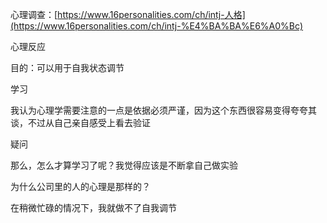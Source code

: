 心理调查：[https://www.16personalities.com/ch/intj-人格](https://www.16personalities.com/ch/intj-%E4%BA%BA%E6%A0%Bc)

心理反应

目的：可以用于自我状态调节

学习

我认为心理学需要注意的一点是依据必须严谨，因为这个东西很容易变得夸夸其谈，不过从自己亲自感受上看去验证

疑问

那么，怎么才算学习了呢？我觉得应该是不断拿自己做实验

为什么公司里的人的心理是那样的？

在稍微忙碌的情况下，我就做不了自我调节
